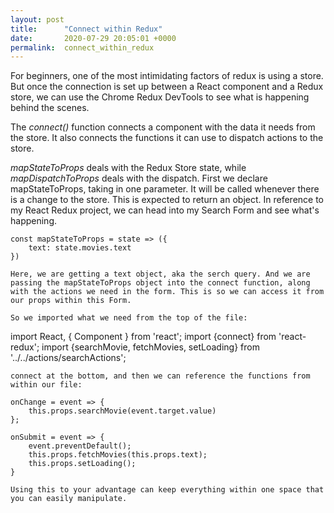 ```yaml
---
layout: post
title:      "Connect within Redux"
date:       2020-07-29 20:05:01 +0000
permalink:  connect_within_redux
---
```



For beginners, one of the most intimidating factors of redux is using a store. But once the connection is set up between a React component and a Redux store, we can use the Chrome Redux DevTools to see what is happening behind the scenes.

The *connect()* function connects a component with the data it needs from the store. It also connects the functions it can use to dispatch actions to the store. 

*mapStateToProps* deals with the Redux Store state, while *mapDispatchToProps* deals with the dispatch. First we declare mapStateToProps, taking in one parameter. It will be called whenever there is a change to the store. This is expected to return an object. In reference to my React Redux project, we can head into my Search Form and see what's happening. 

```
const mapStateToProps = state => ({
    text: state.movies.text
})

Here, we are getting a text object, aka the serch query. And we are passing the mapStateToProps object into the connect function, along with the actions we need in the form. This is so we can access it from our props within this Form. 

So we imported what we need from the top of the file:

```
import React, { Component } from 'react';
import {connect} from 'react-redux';
import {searchMovie, fetchMovies, setLoading} from '../../actions/searchActions';

```
connect at the bottom, and then we can reference the functions from within our file:

```
    onChange = event => {
        this.props.searchMovie(event.target.value)
    };

    onSubmit = event => {
        event.preventDefault();
        this.props.fetchMovies(this.props.text);
        this.props.setLoading();
    }
```
Using this to your advantage can keep everything within one space that you can easily manipulate. 




